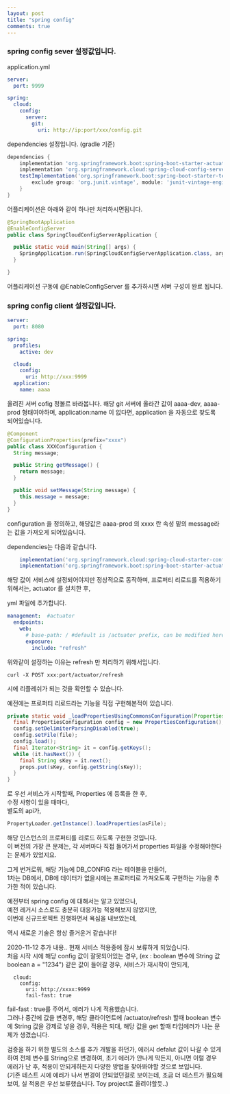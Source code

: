 ```yaml
---
layout: post
title: "spring config"
comments: true
---
```


### spring config sever 설정값입니다.   

application.yml  
```yml
server:
  port: 9999

spring:
  cloud:
    config:
      server:
        git:
          uri: http://ip:port/xxx/config.git
```

dependencies 설정입니다. (gradle 기준)  
```gradle
dependencies {
    implementation 'org.springframework.boot:spring-boot-starter-actuator'
    implementation 'org.springframework.cloud:spring-cloud-config-server'
    testImplementation('org.springframework.boot:spring-boot-starter-test') {
        exclude group: 'org.junit.vintage', module: 'junit-vintage-engine'
    }
}
```

어플리케이션은 아래와 같이 하나만 처리하시면됩니다.  

```java
@SpringBootApplication
@EnableConfigServer
public class SpringCloudConfigServerApplication {

  public static void main(String[] args) {
    SpringApplication.run(SpringCloudConfigServerApplication.class, args);
  }

}
```
어플리케이션 구동에 @EnableConfigServer 를 추가하시면 서버 구성이 완료 됩니다.   


### spring config client 설정값입니다.   

```yml
server:
  port: 8080

spring:
  profiles:
    active: dev

  cloud:
    config:
      uri: http://xxx:9999
  application:
    name: aaaa
```
올려진 서버 cofig 정볼르 바라봅니다.
해당 git 서버에 올라간 값이
aaaa-dev,
aaaa-prod 형태여야하며, application:name 이 없다면,
application 을 자동으로 찾도록 되어있습니다.   

```java
@Component
@ConfigurationProperties(prefix="xxxx")
public class XXXConfiguration {
  String message;

  public String getMessage() {
    return message;
  }

  public void setMessage(String message) {
    this.message = message;
  }
}
```  
configuration 을 정의하고, 해당값은 aaaa-prod 의 xxxx 란 속성 밑의 message라는 값을 가져오게 되어있습니다.  

dependencies는 다음과 같습니다.  
```gradle
    implementation('org.springframework.cloud:spring-cloud-starter-config')
    implementation('org.springframework.boot:spring-boot-starter-actuator')
```
해당 값이 서비스에 설정되어야지만 정상적으로 동작하며,
프로퍼티 리로드를 적용하기 위해서는,
actuator 를 설치한 후,

yml 파일에 추가합니다.
```yml
management:  #actuator
  endpoints:
    web:
      # base-path: / #default is /actuator prefix, can be modified here
      exposure:
        include: "refresh"
```
위와같이 설정하는 이유는 refresh 만 처리하기 위해서입니다.

```
curl -X POST xxx:port/actuator/refresh
```
시에 리플레쉬가 되는 것을 확인할 수 있습니다.  


예전에는 프로퍼티 리로드라는 기능을 직접 구현해본적이 있습니다.  

```java
private static void _loadPropertiesUsingCommonsConfiguration(Properties props, File file) throws ConfigurationException {
  final PropertiesConfiguration config = new PropertiesConfiguration();
  config.setDelimiterParsingDisabled(true);
  config.setFile(file);
  config.load();
  final Iterator<String> it = config.getKeys();
  while (it.hasNext()) {
    final String sKey = it.next();
    props.put(sKey, config.getString(sKey));
  }
}
```

로 우선 서비스가 시작할때, Properties 에 등록을 한 후,  
수정 사항이 있을 때마다,  
별도의 api가,

```java
PropertyLoader.getInstance().loadProperties(asFile);
```
해당 인스턴스의 프로퍼티를 리로드 하도록 구현한 것입니다.  
이 버전의 가장 큰 문제는,
각 서버마다 직접 들어가서 properties 파일을 수정해야한다는 문제가 있었지요.  

그게 번거로워, 해당 기능에 DB_CONFIG 라는 테이블을 만들어,  
1차는 DB에서, DB에 데이터가 없을시에는 프로퍼티로 가져오도록 구현하는 기능을 추가한 적이 있습니다.  

예전부터 spring config 에 대해서는 알고 있었으나,  
예전 레거시 소스로도 충분히 대응가능 적용해보지 않았지만,  
이번에 신규프로젝트 진행하면서 욕심을 내보았는데,  

역시 새로운 기술은 항상 즐거운거 같습니다!   

2020-11-12 추가 내용..
현재 서비스 적용중에 잠시 보류하게 되었습니다.  
처음 시작 시에 해당 config 값이 잘못되어있는 경우,
(ex : boolean 변수에 String 값 boolean a = "1234") 같은 값이 들어갈 경우, 서비스가 재시작이 안되게,  
```
  cloud:
    config:
      uri: http://xxxx:9999
      fail-fast: true
``` 

fail-fast : true를 주어서, 에러가 나게 적용했습니다.  
그러나 중간에 값을 변경후, 해당 클라이언트에 /actuator/refresh 할때
boolean 변수에 String 값을 강제로 넣을 경우, 적용은 되대, 해당 값을 get 할때 타입에러가 나는 문제가 생겼습니다.  

검증을 하기 위한 별도의 소스를 추가 개발을 하던가, 에러시 defalut 값이 나갈 수 있게 하여 전체 변수를 String으로 변경하여, 초기 에러가 안나게 막든지,
아니면 이럴 경우 에러가 난 후, 적용이 안되게하든지 다양한 방법을 찾아봐야할 것으로 보입니다.  
(기존 테스트 시에 에러가 나서 변경이 안되었던걸로 보이는데, 조금 더 테스트가 필요해보여, 실 적용은 우선 보류했습니다. Toy project로 올려야할듯..)